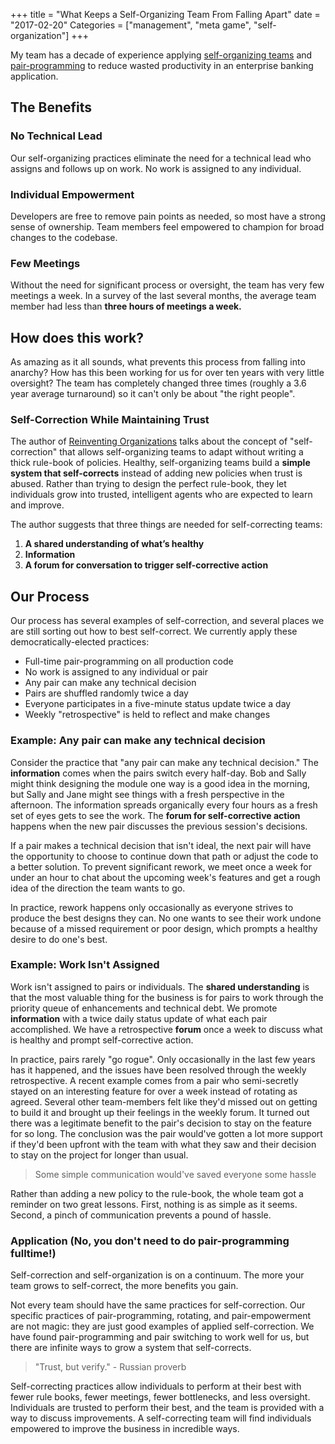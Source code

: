+++
title = "What Keeps a Self-Organizing Team From Falling Apart"
date = "2017-02-20"
Categories = ["management", "meta game", "self-organization"]
+++

My team has a decade of experience applying
[self-organizing teams](/self-organizing-teams/) and
[pair-programming](/pairprogramming/) to reduce wasted productivity in an
enterprise banking application.

## The Benefits

### No Technical Lead

Our self-organizing practices eliminate the need for a technical lead who
assigns and follows up on work. No work is assigned to any individual.

### Individual Empowerment

Developers are free to remove pain points as needed, so most have a strong sense
of ownership. Team members feel empowered to champion for broad changes to the
codebase.

### Few Meetings

Without the need for significant process or oversight, the team has very few
meetings a week. In a survey of the last several months, the average team member
had less than **three hours of meetings a week.**

## How does this work?

As amazing as it all sounds, what prevents this process from falling into
anarchy? How has this been working for us for over ten years with very little
oversight? The team has completely changed three times (roughly a 3.6 year
average turnaround) so it can't only be about "the right people".

### Self-Correction While Maintaining Trust

The author of
[Reinventing Organizations](http://www.reinventingorganizations.com/) talks
about the concept of "self-correction" that allows self-organizing teams to
adapt without writing a thick rule-book of policies. Healthy, self-organizing
teams build a **simple system that self-corrects** instead of adding new
policies when trust is abused. Rather than trying to design the perfect
rule-book, they let individuals grow into trusted, intelligent agents who are
expected to learn and improve.

The author suggests that three things are needed for self-correcting teams:

1. **A shared understanding of what’s healthy**
2. **Information**
3. **A forum for conversation to trigger self-corrective action**

## Our Process

Our process has several examples of self-correction, and several places we are
still sorting out how to best self-correct. We currently apply these
democratically-elected practices:

+ Full-time pair-programming on all production code
+ No work is assigned to any individual or pair
+ Any pair can make any technical decision
+ Pairs are shuffled randomly twice a day
+ Everyone participates in a five-minute status update twice a day
+ Weekly "retrospective" is held to reflect and make changes

### Example: Any pair can make any technical decision

Consider the practice that "any pair can make any technical decision." The
**information** comes when the pairs switch every half-day. Bob and Sally might
think designing the module one way is a good idea in the morning, but Sally and
Jane might see things with a fresh perspective in the afternoon. The information
spreads organically every four hours as a fresh set of eyes gets to see the
work. The **forum for self-corrective action** happens when the new pair
discusses the previous session's decisions.

If a pair makes a technical decision that isn't ideal, the next pair will have
the opportunity to choose to continue down that path or adjust the code to a
better solution. To prevent significant rework, we meet once a week for under an
hour to chat about the upcoming week's features and get a rough idea of the
direction the team wants to go.

In practice, rework happens only occasionally as everyone strives to produce the
best designs they can. No one wants to see their work undone because of a missed
requirement or poor design, which prompts a healthy desire to do one's best.

### Example: Work Isn't Assigned

Work isn't assigned to pairs or individuals. The **shared understanding** is
that the most valuable thing for the business is for pairs to work through the
priority queue of enhancements and technical debt. We promote **information**
with a twice daily status update of what each pair accomplished. We have a
retrospective **forum** once a week to discuss what is healthy and prompt
self-corrective action.

In practice, pairs rarely "go rogue". Only occasionally in the last few years
has it happened, and the issues have been resolved through the weekly
retrospective. A recent example comes from a pair who semi-secretly stayed on an
interesting feature for over a week instead of rotating as agreed. Several other
team-members felt like they'd missed out on getting to build it and brought up
their feelings in the weekly forum. It turned out there was a legitimate benefit
to the pair's decision to stay on the feature for so long. The conclusion was
the pair would've gotten a lot more support if they'd been upfront with the team
with what they saw and their decision to stay on the project for longer than
usual.

> Some simple communication would've saved everyone some hassle

Rather than adding a new policy to the rule-book, the whole team got a reminder
on two great lessons. First, nothing is as simple as it seems. Second, a pinch
of communication prevents a pound of hassle.

### Application (No, you don't need to do pair-programming fulltime!)

Self-correction and self-organization is on a continuum. The more your team
grows to self-correct, the more benefits you gain. 

Not every team should have the same practices for self-correction. Our specific
practices of pair-programming, rotating, and pair-empowerment are not magic:
they are just good examples of applied self-correction. We have found
pair-programming and pair switching to work well for us, but there are infinite
ways to grow a system that self-corrects.

> "Trust, but verify." - Russian proverb

Self-correcting practices allow individuals to perform at their best with fewer
rule books, fewer meetings, fewer bottlenecks, and less oversight. Individuals
are trusted to perform their best, and the team is provided with a way to
discuss improvements. A self-correcting team will find individuals empowered to
improve the business in incredible ways.
